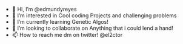 - 👋 Hi, I’m @edmundyreyes
- 👀 I’m interested in Cool coding Projects and challenging problems
- 🌱 I’m currently learning Genetic Algos! 
- 💞️ I’m looking to collaborate on Anything that i could lend a hand!
- 📫 How to reach me dm on twitter! @el2ctor
